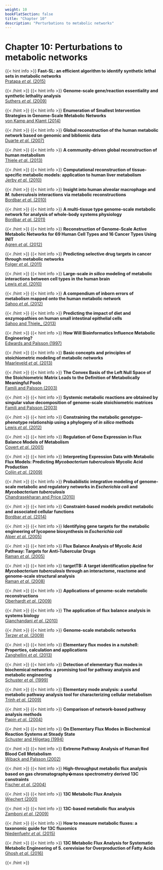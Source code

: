 ```yaml
---
weight: 10
bookFlatSection: false
title: "Chapter 10"
description: "Perturbations to metabolic networks"
---
```


# Chapter 10: Perturbations to metabolic networks

{{< hint info >}}
**Fast-SL: an efficient algorithm to identify synthetic lethal sets in metabolic networks**   
[Pratapa _et al._  (2015)](http://doi.org/)


{{< /hint >}}
{{< hint info >}}
**Genome-scale gene/reaction essentiality and synthetic lethality analysis**   
[Suthers _et al._  (2009)](http://doi.org/)


{{< /hint >}}
{{< hint info >}}
**Enumeration of Smallest Intervention Strategies in Genome-Scale Metabolic Networks**   
[von Kamp and Klamt (2014)](http://doi.org/)


{{< /hint >}}
{{< hint info >}}
**Global reconstruction of the human metabolic network based on genomic and bibliomic data**   
[Duarte _et al._ (2007)](http://doi.org/)


{{< /hint >}}
{{< hint info >}}
**A community-driven global reconstruction of human metabolism**   
[Thiele _et al._ (2013)](http://doi.org/)


{{< /hint >}}
{{< hint info >}}
**Computational reconstruction of tissue-specific metabolic models: application to human liver metabolism**   
[Jerby _et al._ (2010)](http://doi.org/)


{{< /hint >}}
{{< hint info >}}
**Insight into human alveolar macrophage and _M. tuberculosis_ interactions via metabolic reconstructions**   
[Bordbar _et al._ (2010)](http://doi.org/)


{{< /hint >}}
{{< hint info >}}
**A multi-tissue type genome-scale metabolic network for analysis of whole-body systems physiology**   
[Bordbar _et al._ (2011)](http://doi.org/)


{{< /hint >}}
{{< hint info >}}
**Reconstruction of Genome-Scale Active Metabolic Networks for 69 Human Cell Types and 16 Cancer Types Using INIT**   
[Agren _et al._ (2012)](http://doi.org/)


{{< /hint >}}
{{< hint info >}}
**Predicting selective drug targets in cancer through metabolic networks**   
[Folger _et al._ (2011)](http://doi.org/)


{{< /hint >}}
{{< hint info >}}
**Large-scale _in silico_ modeling of metabolic interactions between cell types in the human brain**   
[Lewis _et al._ (2010)](http://doi.org/)


{{< /hint >}}
{{< hint info >}}
**A compendium of inborn errors of metabolism mapped onto the human metabolic network**   
[Sahoo _et al._ (2012)](http://doi.org/)


{{< /hint >}}
{{< hint info >}}
**Predicting the impact of diet and enzymopathies on human small intestinal epithelial cells**   
[Sahoo and Thiele_ (2013)](http://doi.org/)


{{< /hint >}}
{{< hint info >}}
**How Will Bioinformatics Influence Metabolic Engineering?**   
[Edwards and Palsson (1997)](http://doi.org/)


{{< /hint >}}
{{< hint info >}}
**Basic concepts and principles of stoichiometric modeling of metabolic networks**   
[Maarleveld _et al._ (2013)](http://doi.org/)


{{< /hint >}}
{{< hint info >}}
**The Convex Basis of the Left Null Space of the Stoichiometric Matrix Leads to the Definition of Metabolically Meaningful Pools**   
[Famili and Palsson (2003)](http://doi.org/)


{{< /hint >}}
{{< hint info >}}
**Systemic metabolic reactions are obtained by singular value decomposition of genome-scale stoichiometric matrices**   
[Famili and Palsson (2003)](http://doi.org/)


{{< /hint >}}
{{< hint info >}}
**Constraining the metabolic genotype&ndash;phenotype relationship using a phylogeny of _in silico_ methods**   
[Lewis _et al._ (2012)](http://doi.org/)


{{< /hint >}}
{{< hint info >}}
**Regulation of Gene Expression in Flux Balance Models of Metabolism**   
[Covert _et al._ (2001)](http://doi.org/)


{{< /hint >}}
{{< hint info >}}
**Interpreting Expression Data with Metabolic Flux Models: Predicting _Mycobacterium tuberculosis_ Mycolic Acid Production**   
[Colijn _et al._ (2009)](http://doi.org/)


{{< /hint >}}
{{< hint info >}}
**Probabilistic integrative modeling of genome-scale metabolic and regulatory networks in _Escherichia coli_ and _Mycobacterium tuberculosis_**   
[Chandrasekharan and Price (2010)](http://doi.org/)


{{< /hint >}}
{{< hint info >}}
**Constraint-based models predict metabolic and associated cellular functions**   
[Bordbar _et al._ (2014)](http://doi.org/)


{{< /hint >}}
{{< hint info >}}
**Identifying gene targets for the metabolic engineering of lycopene biosynthesis in _Escherichia coli_**   
[Alper _et al._ (2005)](http://doi.org/)


{{< /hint >}}
{{< hint info >}}
**Flux Balance Analysis of Mycolic Acid Pathway: Targets for Anti-Tubercular Drugs**   
[Raman _et al._ (2005)](http://doi.org/)


{{< /hint >}}
{{< hint info >}}
**targetTB: A target identification pipeline for _Mycobacterium tuberculosis_ through an interactome, reactome and genome-scale structural analysis**   
[Raman _et al._ (2008)](http://doi.org/)


{{< /hint >}}
{{< hint info >}}
**Applications of genome-scale metabolic reconstructions**   
[Oberhardt _et al._ (2009)](http://doi.org/)


{{< /hint >}}
{{< hint info >}}
**The application of flux balance analysis in systems biology**   
[Gianchandani _et al._ (2010)](http://doi.org/)


{{< /hint >}}
{{< hint info >}}
**Genome-scale metabolic networks**   
[Terzer _et al._ (2009)](http://doi.org/)


{{< /hint >}}
{{< hint info >}}
**Elementary flux modes in a nutshell: Properties, calculation and applications**   
[Zanghellini _et al._ (2013)](http://doi.org/)


{{< /hint >}}
{{< hint info >}}
**Detection of elementary flux modes in biochemical networks: a promising tool for pathway analysis and metabolic engineering**   
[Schuster _et al._ (1999)](http://doi.org/)


{{< /hint >}}
{{< hint info >}}
**Elementary mode analysis: a useful metabolic pathway analysis tool for characterizing cellular metabolism**   
[Trinh _et al._ (2009)](http://doi.org/)


{{< /hint >}}
{{< hint info >}}
**Comparison of network-based pathway analysis methods**   
[Papin _et al._ (2004)](http://doi.org/)


{{< /hint >}}
{{< hint info >}}
**On Elementary Flux Modes in Biochemical Reaction Systems at Steady State**   
[Schuster and Hilgetag (1994)](http://doi.org/)


{{< /hint >}}
{{< hint info >}}
**Extreme Pathway Analysis of Human Red Blood Cell Metabolism**   
[Wiback and Palsson (2002)](http://doi.org/)


{{< /hint >}}
{{< hint info >}}
**High-throughput metabolic flux analysis based on gas chromatography�mass spectrometry derived 13C constraints**   
[Fischer _et al._ (2004)](http://doi.org/)


{{< /hint >}}
{{< hint info >}}
**13C Metabolic Flux Analysis**   
[Wiechert (2001)](http://doi.org/)


{{< /hint >}}
{{< hint info >}}
**13C-based metabolic flux analysis**   
[Zamboni _et al._ (2009)](http://doi.org/)


{{< /hint >}}
{{< hint info >}}
**How to measure metabolic fluxes: a taxonomic guide for 13C fluxomics**   
[Niedenfuehr _et al._ (2015)](http://doi.org/)


{{< /hint >}}
{{< hint info >}}
**13C Metabolic Flux Analysis for Systematic Metabolic Engineering of S. cerevisiae for Overproduction of Fatty Acids**   
[Ghosh _et al._ (2016)](http://doi.org/)


{{< /hint >}}
